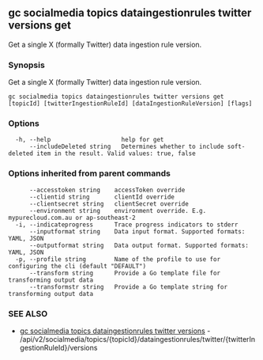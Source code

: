 ## gc socialmedia topics dataingestionrules twitter versions get

Get a single X (formally Twitter) data ingestion rule version.

### Synopsis

Get a single X (formally Twitter) data ingestion rule version.

```
gc socialmedia topics dataingestionrules twitter versions get [topicId] [twitterIngestionRuleId] [dataIngestionRuleVersion] [flags]
```

### Options

```
  -h, --help                    help for get
      --includeDeleted string   Determines whether to include soft-deleted item in the result. Valid values: true, false
```

### Options inherited from parent commands

```
      --accesstoken string    accessToken override
      --clientid string       clientId override
      --clientsecret string   clientSecret override
      --environment string    environment override. E.g. mypurecloud.com.au or ap-southeast-2
  -i, --indicateprogress      Trace progress indicators to stderr
      --inputformat string    Data input format. Supported formats: YAML, JSON
      --outputformat string   Data output format. Supported formats: YAML, JSON
  -p, --profile string        Name of the profile to use for configuring the cli (default "DEFAULT")
      --transform string      Provide a Go template file for transforming output data
      --transformstr string   Provide a Go template string for transforming output data
```

### SEE ALSO

* [gc socialmedia topics dataingestionrules twitter versions](gc_socialmedia_topics_dataingestionrules_twitter_versions.html)	 - /api/v2/socialmedia/topics/{topicId}/dataingestionrules/twitter/{twitterIngestionRuleId}/versions


